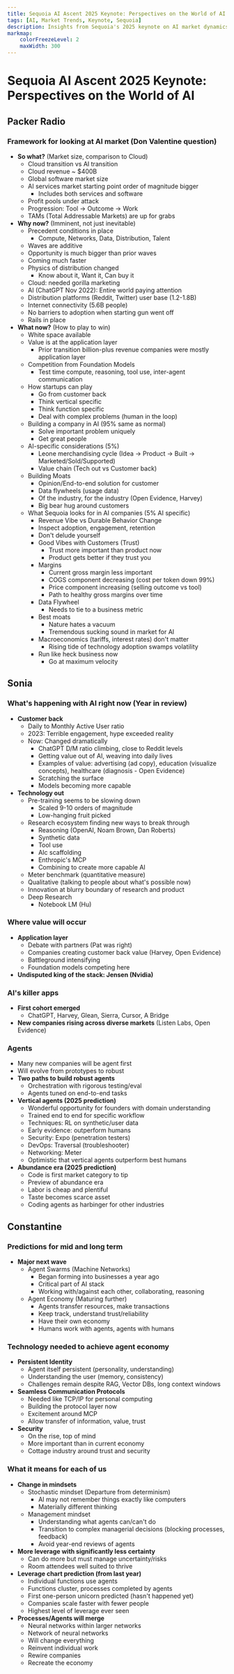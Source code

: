 ```yaml
---
title: Sequoia AI Ascent 2025 Keynote: Perspectives on the World of AI
tags: [AI, Market Trends, Keynote, Sequoia]
description: Insights from Sequoia's 2025 keynote on AI market dynamics, opportunities, and future predictions.
markmap:
    colorFreezeLevel: 2
    maxWidth: 300
---
```


# Sequoia AI Ascent 2025 Keynote: Perspectives on the World of AI

## Packer Radio

### Framework for looking at AI market (Don Valentine question)

- **So what?** (Market size, comparison to Cloud)
    - Cloud transition vs AI transition
    - Cloud revenue ~ $400B
    - Global software market size
    - AI services market starting point order of magnitude bigger
        - Includes both services and software
    - Profit pools under attack
    - Progression: Tool -> Outcome -> Work
    - TAMs (Total Addressable Markets) are up for grabs
- **Why now?** (Imminent, not just inevitable)
    - Precedent conditions in place
        - Compute, Networks, Data, Distribution, Talent
    - Waves are additive
    - Opportunity is much bigger than prior waves
    - Coming much faster
    - Physics of distribution changed
        - Know about it, Want it, Can buy it
    - Cloud: needed gorilla marketing
    - AI (ChatGPT Nov 2022): Entire world paying attention
    - Distribution platforms (Reddit, Twitter) user base (1.2-1.8B)
    - Internet connectivity (5.6B people)
    - No barriers to adoption when starting gun went off
    - Rails in place
- **What now?** (How to play to win)
    - White space available
    - Value is at the application layer
        - Prior transition billion-plus revenue companies were mostly application layer
    - Competition from Foundation Models
        - Test time compute, reasoning, tool use, inter-agent communication
    - How startups can play
        - Go from customer back
        - Think vertical specific
        - Think function specific
        - Deal with complex problems (human in the loop)
    - Building a company in AI (95% same as normal)
        - Solve important problem uniquely
        - Get great people
    - AI-specific considerations (5%)
        - Leone merchandising cycle (Idea -> Product -> Built -> Marketed/Sold/Supported)
        - Value chain (Tech out vs Customer back)
    - Building Moats
        - Opinion/End-to-end solution for customer
        - Data flywheels (usage data)
        - Of the industry, for the industry (Open Evidence, Harvey)
        - Big bear hug around customers
    - What Sequoia looks for in AI companies (5% AI specific)
        - Revenue Vibe vs Durable Behavior Change
        - Inspect adoption, engagement, retention
        - Don't delude yourself
        - Good Vibes with Customers (Trust)
            - Trust more important than product now
            - Product gets better if they trust you
        - Margins
            - Current gross margin less important
            - COGS component decreasing (cost per token down 99%)
            - Price component increasing (selling outcome vs tool)
            - Path to healthy gross margins over time
        - Data Flywheel
            - Needs to tie to a business metric
        - Best moats
            - Nature hates a vacuum
            - Tremendous sucking sound in market for AI
        - Macroeconomics (tariffs, interest rates) don't matter
            - Rising tide of technology adoption swamps volatility
        - Run like heck business now
            - Go at maximum velocity

## Sonia

### What's happening with AI right now (Year in review)

- **Customer back**
    - Daily to Monthly Active User ratio
    - 2023: Terrible engagement, hype exceeded reality
    - Now: Changed dramatically
        - ChatGPT D/M ratio climbing, close to Reddit levels
        - Getting value out of AI, weaving into daily lives
        - Examples of value: advertising (ad copy), education (visualize concepts), healthcare (diagnosis - Open Evidence)
        - Scratching the surface
        - Models becoming more capable
- **Technology out**
    - Pre-training seems to be slowing down
        - Scaled 9-10 orders of magnitude
        - Low-hanging fruit picked
    - Research ecosystem finding new ways to break through
        - Reasoning (OpenAI, Noam Brown, Dan Roberts)
        - Synthetic data
        - Tool use
        - AIc scaffolding
        - Enthropic's MCP
        - Combining to create more capable AI
    - Meter benchmark (quantitative measure)
    - Qualitative (talking to people about what's possible now)
    - Innovation at blurry boundary of research and product
    - Deep Research
        - Notebook LM (Hu)

### Where value will occur

- **Application layer**
    - Debate with partners (Pat was right)
    - Companies creating customer back value (Harvey, Open Evidence)
    - Battleground intensifying
    - Foundation models competing here
- **Undisputed king of the stack: Jensen (Nvidia)**

### AI's killer apps

- **First cohort emerged**
    - ChatGPT, Harvey, Glean, Sierra, Cursor, A Bridge
- **New companies rising across diverse markets** (Listen Labs, Open Evidence)

### Agents

- Many new companies will be agent first
- Will evolve from prototypes to robust
- **Two paths to build robust agents**
    - Orchestration with rigorous testing/eval
    - Agents tuned on end-to-end tasks
- **Vertical agents (2025 prediction)**
    - Wonderful opportunity for founders with domain understanding
    - Trained end to end for specific workflow
    - Techniques: RL on synthetic/user data
    - Early evidence: outperform humans
    - Security: Expo (penetration testers)
    - DevOps: Traversal (troubleshooter)
    - Networking: Meter
    - Optimistic that vertical agents outperform best humans
- **Abundance era (2025 prediction)**
    - Code is first market category to tip
    - Preview of abundance era
    - Labor is cheap and plentiful
    - Taste becomes scarce asset
    - Coding agents as harbinger for other industries

## Constantine

### Predictions for mid and long term

- **Major next wave**
    - Agent Swarms (Machine Networks)
        - Began forming into businesses a year ago
        - Critical part of AI stack
        - Working with/against each other, collaborating, reasoning
    - Agent Economy (Maturing further)
        - Agents transfer resources, make transactions
        - Keep track, understand trust/reliability
        - Have their own economy
        - Humans work with agents, agents with humans

### Technology needed to achieve agent economy

- **Persistent Identity**
    - Agent itself persistent (personality, understanding)
    - Understanding the user (memory, consistency)
    - Challenges remain despite RAG, Vector DBs, long context windows
- **Seamless Communication Protocols**
    - Needed like TCP/IP for personal computing
    - Building the protocol layer now
    - Excitement around MCP
    - Allow transfer of information, value, trust
- **Security**
    - On the rise, top of mind
    - More important than in current economy
    - Cottage industry around trust and security

### What it means for each of us

- **Change in mindsets**
    - Stochastic mindset (Departure from determinism)
        - AI may not remember things exactly like computers
        - Materially different thinking
    - Management mindset
        - Understanding what agents can/can't do
        - Transition to complex managerial decisions (blocking processes, feedback)
        - Avoid year-end reviews of agents
- **More leverage with significantly less certainty**
    - Can do more but must manage uncertainty/risks
    - Room attendees well suited to thrive
- **Leverage chart prediction (from last year)**
    - Individual functions use agents
    - Functions cluster, processes completed by agents
    - First one-person unicorn predicted (hasn't happened yet)
    - Companies scale faster with fewer people
    - Highest level of leverage ever seen
- **Processes/Agents will merge**
    - Neural networks within larger networks
    - Network of neural networks
    - Will change everything
    - Reinvent individual work
    - Rewire companies
    - Recreate the economy